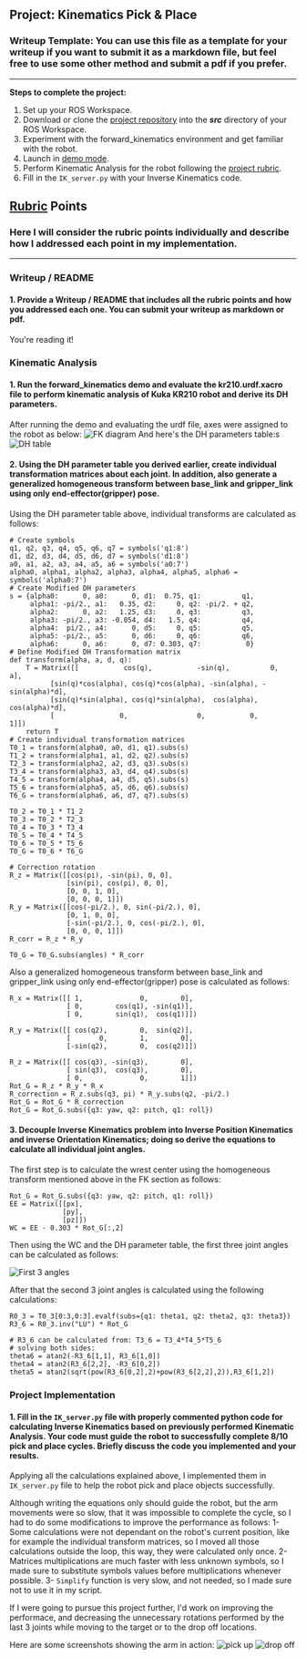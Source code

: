 ## Project: Kinematics Pick & Place
### Writeup Template: You can use this file as a template for your writeup if you want to submit it as a markdown file, but feel free to use some other method and submit a pdf if you prefer.

---


**Steps to complete the project:**  


1. Set up your ROS Workspace.
2. Download or clone the [project repository](https://github.com/udacity/RoboND-Kinematics-Project) into the ***src*** directory of your ROS Workspace.  
3. Experiment with the forward_kinematics environment and get familiar with the robot.
4. Launch in [demo mode](https://classroom.udacity.com/nanodegrees/nd209/parts/7b2fd2d7-e181-401e-977a-6158c77bf816/modules/8855de3f-2897-46c3-a805-628b5ecf045b/lessons/91d017b1-4493-4522-ad52-04a74a01094c/concepts/ae64bb91-e8c4-44c9-adbe-798e8f688193).
5. Perform Kinematic Analysis for the robot following the [project rubric](https://review.udacity.com/#!/rubrics/972/view).
6. Fill in the `IK_server.py` with your Inverse Kinematics code. 


[//]: # (Image References)

[DH_diagram]: ./writeup_images/DH_diagram.jpg
[DH_table]: ./writeup_images/DH_table.jpg
[FK]: ./writeup_images/FK_calculations.jpg
[Joint_angles]: ./writeup_images/theta1_2_3.jpg
[Dropoff]: ./writeup_images/dropoff.jpg
[Pickup]: ./writeup_images/pickup.jpg

## [Rubric](https://review.udacity.com/#!/rubrics/972/view) Points
### Here I will consider the rubric points individually and describe how I addressed each point in my implementation.  

---
### Writeup / README

#### 1. Provide a Writeup / README that includes all the rubric points and how you addressed each one.  You can submit your writeup as markdown or pdf.  

You're reading it!

### Kinematic Analysis
#### 1. Run the forward_kinematics demo and evaluate the kr210.urdf.xacro file to perform kinematic analysis of Kuka KR210 robot and derive its DH parameters.

After running the demo and evaluating the urdf file, axes were assigned to the robot as below:
![FK diagram][DH_diagram]
And here's the DH parameters table:s
![DH table][DH_table]

#### 2. Using the DH parameter table you derived earlier, create individual transformation matrices about each joint. In addition, also generate a generalized homogeneous transform between base_link and gripper_link using only end-effector(gripper) pose.
Using the DH parameter table above, individual transforms are calculated as follows:
```
# Create symbols
q1, q2, q3, q4, q5, q6, q7 = symbols('q1:8')
d1, d2, d3, d4, d5, d6, d7 = symbols('d1:8')
a0, a1, a2, a3, a4, a5, a6 = symbols('a0:7')
alpha0, alpha1, alpha2, alpha3, alpha4, alpha5, alpha6 = symbols('alpha0:7')   
# Create Modified DH parameters
s = {alpha0:      0, a0:      0, d1:  0.75, q1:          q1,
     alpha1: -pi/2., a1:   0.35, d2:     0, q2: -pi/2. + q2,
     alpha2:      0, a2:   1.25, d3:     0, q3:          q3,
     alpha3: -pi/2., a3: -0.054, d4:   1.5, q4:          q4,
     alpha4:  pi/2., a4:      0, d5:     0, q5:          q5,
     alpha5: -pi/2., a5:      0, d6:     0, q6:          q6,
     alpha6:      0, a6:      0, d7: 0.303, q7:           0}            
# Define Modified DH Transformation matrix
def transform(alpha, a, d, q):
    T = Matrix([[           cos(q),           -sin(q),          0,              a],
          [sin(q)*cos(alpha), cos(q)*cos(alpha), -sin(alpha), -sin(alpha)*d],
          [sin(q)*sin(alpha), cos(q)*sin(alpha),  cos(alpha),  cos(alpha)*d],
          [                0,                 0,           0,             1]])
    return T
# Create individual transformation matrices
T0_1 = transform(alpha0, a0, d1, q1).subs(s)
T1_2 = transform(alpha1, a1, d2, q2).subs(s)
T2_3 = transform(alpha2, a2, d3, q3).subs(s)
T3_4 = transform(alpha3, a3, d4, q4).subs(s)
T4_5 = transform(alpha4, a4, d5, q5).subs(s)
T5_6 = transform(alpha5, a5, d6, q6).subs(s)
T6_G = transform(alpha6, a6, d7, q7).subs(s)

T0_2 = T0_1 * T1_2
T0_3 = T0_2 * T2_3
T0_4 = T0_3 * T3_4
T0_5 = T0_4 * T4_5
T0_6 = T0_5 * T5_6
T0_G = T0_6 * T6_G

# Correction rotation
R_z = Matrix([[cos(pi), -sin(pi), 0, 0],
              [sin(pi), cos(pi), 0, 0],
              [0, 0, 1, 0],
              [0, 0, 0, 1]])
R_y = Matrix([[cos(-pi/2.), 0, sin(-pi/2.), 0],
              [0, 1, 0, 0],
              [-sin(-pi/2.), 0, cos(-pi/2.), 0],
              [0, 0, 0, 1]])
R_corr = R_z * R_y

T0_G = T0_G.subs(angles) * R_corr
```
Also a generalized homogeneous transform between base_link and gripper_link using only end-effector(gripper) pose is calculated as follows:
```
R_x = Matrix([[ 1,              0,        0],
              [ 0,        cos(q1), -sin(q1)],
              [ 0,        sin(q1),  cos(q1)]])

R_y = Matrix([[ cos(q2),        0,  sin(q2)],
              [       0,        1,        0],
              [-sin(q2),        0,  cos(q2)]])

R_z = Matrix([[ cos(q3), -sin(q3),        0],
              [ sin(q3),  cos(q3),        0],
              [ 0,              0,        1]])
Rot_G = R_z * R_y * R_x
R_correction = R_z.subs(q3, pi) * R_y.subs(q2, -pi/2.)
Rot_G = Rot_G * R_correction
Rot_G = Rot_G.subs({q3: yaw, q2: pitch, q1: roll})
```

#### 3. Decouple Inverse Kinematics problem into Inverse Position Kinematics and inverse Orientation Kinematics; doing so derive the equations to calculate all individual joint angles.
The first step is to calculate the wrest center using the homogeneous transform mentioned above in the FK section as follows:
```
Rot_G = Rot_G.subs({q3: yaw, q2: pitch, q1: roll})
EE = Matrix([[px],
             [py],
             [pz]])
WC = EE - 0.303 * Rot_G[:,2]
```
Then using the WC and the DH parameter table, the first three joint angles can be calculated as follows:

![First 3 angles][Joint_angles]

After that the second 3 joint angles is calculated using the following calculations:
```
R0_3 = T0_3[0:3,0:3].evalf(subs={q1: theta1, q2: theta2, q3: theta3})
R3_6 = R0_3.inv("LU") * Rot_G

# R3_6 can be calculated from: T3_6 = T3_4*T4_5*T5_6
# solving both sides:
theta6 = atan2(-R3_6[1,1], R3_6[1,0])
theta4 = atan2(R3_6[2,2], -R3_6[0,2])
theta5 = atan2(sqrt(pow(R3_6[0,2],2)+pow(R3_6[2,2],2)),R3_6[1,2])
```
### Project Implementation

#### 1. Fill in the `IK_server.py` file with properly commented python code for calculating Inverse Kinematics based on previously performed Kinematic Analysis. Your code must guide the robot to successfully complete 8/10 pick and place cycles. Briefly discuss the code you implemented and your results. 

Applying all the calculations explained above, I implemented them in `IK_server.py` file to help the robot pick and place objects successfully.

Although writing the equations only should guide the robot, but the arm movements were so slow, that it was impossible to complete the cycle, so I had to do some modifications to improve the performance as follows:
1- Some calculations were not dependant on the robot's current position, like for example the individual transform matrices, so I moved all those calculations outside the loop, this way, they were calculated only once.
2- Matrices multiplications are much faster with less unknown symbols, so I made sure to substitute symbols values before multiplications whenever possible.
3- `Simplify` function is very slow, and not needed, so I made sure not to use it in my script.

If I were going to pursue this project further, I'd work on improving the performace, and decreasing the unnecessary rotations performed by the last 3 joints while moving to the target or to the drop off locations.

Here are some screenshots showing the arm in action:
![pick up][Pickup]
![drop off][Dropoff]



